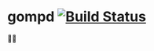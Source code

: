 gompd [![Build Status](https://travis-ci.org/todd/gompd.svg?branch=master)](https://travis-ci.org/todd/gompd)
===============
:dog::cow:
